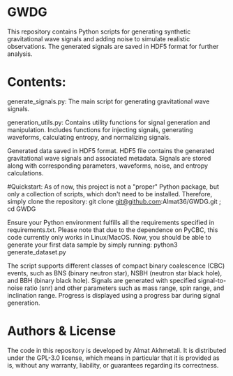 # GWDG
This repository contains Python scripts for generating synthetic gravitational wave signals and adding noise to simulate realistic observations. The generated signals are saved in HDF5 format for further analysis.

# Contents:

generate_signals.py:
The main script for generating gravitational wave signals.

generation_utils.py:
Contains utility functions for signal generation and manipulation.
Includes functions for injecting signals, generating waveforms, calculating entropy, and normalizing signals.

Generated data saved in HDF5 format. HDF5 file contains the generated gravitational wave signals and associated metadata.
Signals are stored along with corresponding parameters, waveforms, noise, and entropy calculations.

#Quickstart:
As of now, this project is not a "proper" Python package, but only a collection of scripts, which don't need to be installed. Therefore, simply clone the repository:
git clone git@github.com:Almat36/GWDG.git ; cd GWDG

Ensure your Python environment fulfills all the requirements specified in requirements.txt. Please note that due to the dependence on PyCBC, this code currently only works in Linux/MacOS. Now, you should be able to generate your first data sample by simply running:
python3 generate_dataset.py

The script supports different classes of compact binary coalescence (CBC) events, such as BNS (binary neutron star), NSBH (neutron star black hole), and BBH (binary black hole).
Signals are generated with specified signal-to-noise ratio (snr) and other parameters such as mass range, spin range, and inclination range.
Progress is displayed using a progress bar during signal generation.

# Authors & License
The code in this repository is developed by Almat Akhmetali. It is distributed under the GPL-3.0 license, which means in particular that it is provided as is, without any warranty, liability, or guarantees regarding its correctness.
